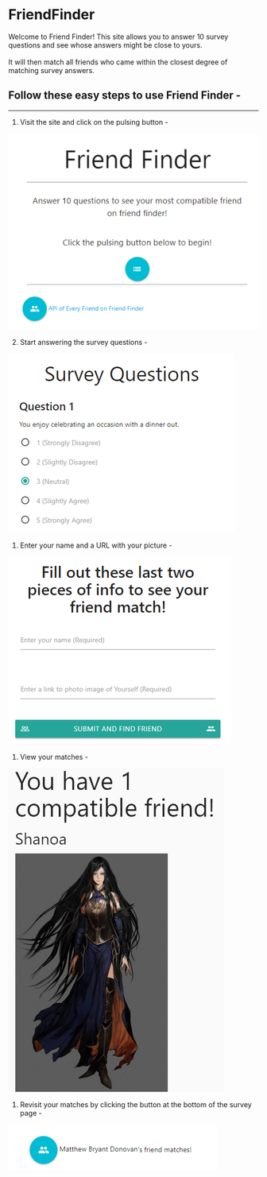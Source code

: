 # FriendFinder

Welcome to Friend Finder! This site allows you to answer 10 survey questions and see whose answers might be close to yours. 
<br>
<br>It will then match all friends who came within the closest degree of matching survey answers.

## Follow these easy steps to use Friend Finder -
- - -

1. Visit the site and click on the pulsing button -

![Friend Finder site](./readME_pics/friendFinder.PNG)

2. Start answering the survey questions -

![Survey Questions](./readME_pics/survey.PNG)

1. Enter your name and a URL with your picture - 

![Submit Area](./readME_pics/submit.PNG)

1. View your matches -

![Friend Matches](./readME_pics/match.PNG)

1. Revisit your matches by clicking the button at the bottom of the survey page -

![Revisit Friend Matches](./readME_pics/viewMatches.PNG)